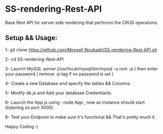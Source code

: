 # SS-rendering-Rest-API
Base Rest API for server side rendering that performs the CRUD operations.

## Setup && Usage: 

1- git clone https://github.com/Monsef-Noubadji/SS-rendering-Rest-API.git

2- cd SS-rendering-Rest-API

3- Launch MySQL server (/usr/local/mysql/bin/mysql -u root -p ) then enter your password ( remove -p tag if no password is set )

4- Create a new Database and specify the tables && Columns.

5- Modify db.js and Add your database Credentianls.

6- Launch the App.js using : node App , now an instance should start (listening on port 3000).

8- Test your Endpoint to make sure it's functional && That's pretty much it.


Happy Coding :)
